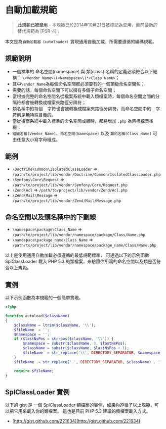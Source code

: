 自動加載規範
====================

> **此規範已被棄用** - 本規範已於2014年10月21日被標記為棄用，目前最新的替代規範為 [PSR-4] 。

本文是為`自動加載器（autoloader）`實現通用自動加載，所需要遵循的編碼規範。

規範說明
---------

* 一個標準的 命名空間(namespace) 與 類(class) 名稱的定義必須符合以下結構：
`\<Vendor Name>\(<Namespace>\)*<Class Name>`；
* 其中`Vendor Name`為每個命名空間都必須要有的一個頂級命名空間名；
* 需要的話，每個命名空間下可以擁有多個子命名空間；
* 當根據完整的命名空間名從檔案系統中載入類檔案時，每個命名空間之間的分隔符都會被轉換成檔案夾路徑分隔符；
* 類名稱中的每個 `_` 字符也會被轉換成檔案夾路徑分隔符，而命名空間中的 `_` 字符則是無特殊含義的。
* 當從檔案系統中載入標準的命名空間或類時，都將增加 `.php` 為目標檔案後綴；
* `組織名稱(Vendor Name)`、`命名空間(Namespace)` 以及 `類的名稱(Class Name)` 可由任意大小寫字母組成。

範例
--------

* `\Doctrine\Common\IsolatedClassLoader` => `/path/to/project/lib/vendor/Doctrine/Common/IsolatedClassLoader.php`
* `\Symfony\Core\Request` => `/path/to/project/lib/vendor/Symfony/Core/Request.php`
* `\Zend\Acl` => `/path/to/project/lib/vendor/Zend/Acl.php`
* `\Zend\Mail\Message` => `/path/to/project/lib/vendor/Zend/Mail/Message.php`

命名空間以及類名稱中的下劃線
-----------------------------------------

* `\namespace\package\Class_Name` => `/path/to/project/lib/vendor/namespace/package/Class/Name.php`
* `\namespace\package_name\Class_Name` => `/path/to/project/lib/vendor/namespace/package_name/Class/Name.php`


以上是使用通用自動加載必須遵循的最低規範標準， 可通過以下的示例函數 SplClassLoader 載入 PHP 5.3 的類檔案，來驗證你所寫的命名空間以及類是否符合以上規範。

實例
----------------------

以下示例函數為本規範的一個簡單實現。

```php
<?php

function autoload($className)
{
    $className = ltrim($className, '\\');
    $fileName  = '';
    $namespace = '';
    if ($lastNsPos = strrpos($className, '\\')) {
        $namespace = substr($className, 0, $lastNsPos);
        $className = substr($className, $lastNsPos + 1);
        $fileName  = str_replace('\\', DIRECTORY_SEPARATOR, $namespace) . DIRECTORY_SEPARATOR;
    }
    $fileName .= str_replace('_', DIRECTORY_SEPARATOR, $className) . '.php';

    require $fileName;
}
```

SplClassLoader 實例
-----------------------------

以下的 gist 是 一個 SplClassLoader 類檔案的實例，如果你遵循了以上規範，可以把它用來載入你的類檔案。 這也是目前 PHP 5.3 建議的類檔案載入方式。

* [http://gist.github.com/221634](http://gist.github.com/221634)

